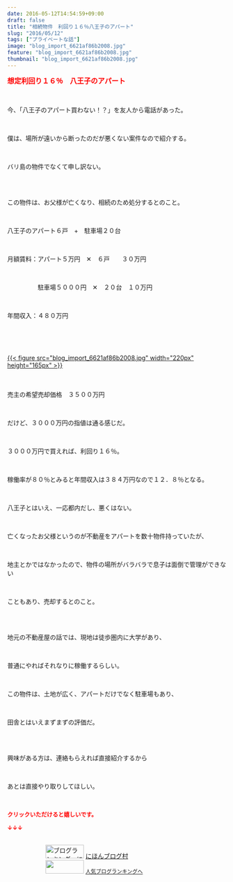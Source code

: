 ```yaml
---
date: 2016-05-12T14:54:59+09:00
draft: false
title: "相続物件　利回り１６％八王子のアパート"
slug: "2016/05/12"
tags: ["プライベートな話"]
image: "blog_import_6621af86b2008.jpg"
feature: "blog_import_6621af86b2008.jpg"
thumbnail: "blog_import_6621af86b2008.jpg"
---
```

<p><font color="#ff0000" size="3"><strong>想定利回り１６％　八王子のアパート</strong></font></p><br/><p>今、「八王子のアパート買わない！？」を友人から電話があった。</p><br/><p>僕は、場所が遠いから断ったのだが悪くない案件なので紹介する。</p><br/><p>バリ島の物件でなくて申し訳ない。</p><br/><br/><p>この物件は、お父様が亡くなり、相続のため処分するとのこと。</p><br/><p>八王子のアパート６戸　+　駐車場２０台</p><br/><p>月額賃料：アパート５万円　✕　６戸　　３０万円</p><br/><p>　　　　　駐車場５０００円　✕　２０台　１０万円</p><br/><p>年間収入：４８０万円</p><br/><p><br/><a href="http://stat.ameba.jp/user_images/20160512/19/baliclub/98/78/j/o0800060013644200786.jpg"></a><br/><a href="blog_import_6621af87f1cbc.jpg">{{< figure src="blog_import_6621af86b2008.jpg" width="220px" height="165px" >}}</a><br/> <br/></p><p><br/>売主の希望売却価格　３５００万円</p><br/><p>だけど、３０００万円の指値は通る感じだ。</p><br/><p>３０００万円で買えれば、利回り１６％。</p><br/><p>稼働率が８０％とみると年間収入は３８４万円なので１２．８％となる。</p><br/><p>八王子とはいえ、一応都内だし、悪くはない。</p><p><br/></p><p>亡くなったお父様というのが不動産をアパートを数十物件持っていたが、</p><br/><p>地主とかではなかったので、物件の場所がバラバラで息子は面倒で管理ができない</p><br/><p>こともあり、売却するとのこと。</p><br/><br/><p>地元の不動産屋の話では、現地は徒歩圏内に大学があり、</p><br/><p>普通にやればそれなりに稼働するらしい。</p><br/><p>この物件は、土地が広く、アパートだけでなく駐車場もあり、</p><br/><p>田舎とはいえまずまずの評価だ。</p><br/><br/><p>興味がある方は、連絡もらえれば直接紹介するから</p><br/><p>あとは直接やり取りしてほしい。</p><br/><p><font color="#ff0000" size="2"><strong>クリックいただけると嬉しいです。<br/></strong></font></p><p><font color="#ff0000" size="2"><strong>↓↓↓</strong></font></p><p><br/><a href="ranking.html" target="_blank"><img border="0" alt="ブログランキング・にほんブログ村へ" src="data:image/svg+xml;charset=utf-8,%3Csvg%20xmlns%3D%22http%3A%2F%2Fwww.w3.org%2F2000%2Fsvg%22%20title%3D%22Placeholder%20for%20Images%22%20role%3D%22presentation%22%20viewBox%3D%220%200%2088%2031%22%20%2F%3E" width="88" height="31" data-src="https://img-proxy.blog-video.jp/images?url=http%3A%2F%2Fwww.blogmura.com%2Fimg%2Fwww88_31.gif" style="aspect-ratio: auto 88 / 31;"/><noscript><img border="0" alt="ブログランキング・にほんブログ村へ" src="https://img-proxy.blog-video.jp/images?url=http%3A%2F%2Fwww.blogmura.com%2Fimg%2Fwww88_31.gif" width="88" height="31"></noscript></a> <a href="ranking.html" target="_blank">にほんブログ村</a> <br/><a title="人気ブログランキングへ" href="link.php?1804582"><img border="0" src="data:image/svg+xml;charset=utf-8,%3Csvg%20xmlns%3D%22http%3A%2F%2Fwww.w3.org%2F2000%2Fsvg%22%20title%3D%22Placeholder%20for%20Images%22%20role%3D%22presentation%22%20viewBox%3D%220%200%2088%2031%22%20%2F%3E" width="88" height="31" data-src="https://blog.with2.net/img/banner/banner_22.gif" style="aspect-ratio: auto 88 / 31;"/><noscript><img border="0" src="https://blog.with2.net/img/banner/banner_22.gif" width="88" height="31"></noscript></a> <a style="FONT-SIZE: 12px" href="link.php?1804582">人気ブログランキングへ</a> </p>

